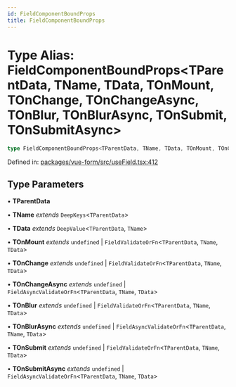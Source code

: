 ```yaml
---
id: FieldComponentBoundProps
title: FieldComponentBoundProps
---
```


<!-- DO NOT EDIT: this page is autogenerated from the type comments -->

# Type Alias: FieldComponentBoundProps\<TParentData, TName, TData, TOnMount, TOnChange, TOnChangeAsync, TOnBlur, TOnBlurAsync, TOnSubmit, TOnSubmitAsync\>

```ts
type FieldComponentBoundProps<TParentData, TName, TData, TOnMount, TOnChange, TOnChangeAsync, TOnBlur, TOnBlurAsync, TOnSubmit, TOnSubmitAsync> = UseFieldOptionsBound<TParentData, TName, TData, TOnMount, TOnChange, TOnChangeAsync, TOnBlur, TOnBlurAsync, TOnSubmit, TOnSubmitAsync>;
```

Defined in: [packages/vue-form/src/useField.tsx:412](https://github.com/TanStack/form/blob/main/packages/vue-form/src/useField.tsx#L412)

## Type Parameters

• **TParentData**

• **TName** *extends* `DeepKeys`\<`TParentData`\>

• **TData** *extends* `DeepValue`\<`TParentData`, `TName`\>

• **TOnMount** *extends* `undefined` \| `FieldValidateOrFn`\<`TParentData`, `TName`, `TData`\>

• **TOnChange** *extends* `undefined` \| `FieldValidateOrFn`\<`TParentData`, `TName`, `TData`\>

• **TOnChangeAsync** *extends* `undefined` \| `FieldAsyncValidateOrFn`\<`TParentData`, `TName`, `TData`\>

• **TOnBlur** *extends* `undefined` \| `FieldValidateOrFn`\<`TParentData`, `TName`, `TData`\>

• **TOnBlurAsync** *extends* `undefined` \| `FieldAsyncValidateOrFn`\<`TParentData`, `TName`, `TData`\>

• **TOnSubmit** *extends* `undefined` \| `FieldValidateOrFn`\<`TParentData`, `TName`, `TData`\>

• **TOnSubmitAsync** *extends* `undefined` \| `FieldAsyncValidateOrFn`\<`TParentData`, `TName`, `TData`\>

